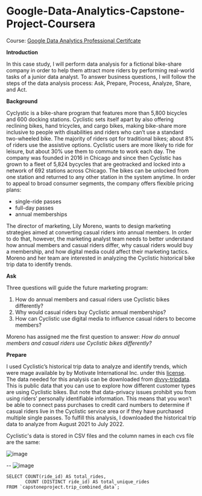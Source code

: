 # Google-Data-Analytics-Capstone-Project-Coursera

Course: [Google Data Analytics Professional Certifcate](https://www.coursera.org/professional-certificates/google-data-analytics)

**Introduction**

In this case study, I will perform data analysis for a fictional bike-share company in order to help them attract more riders by performing real-world tasks of a junior data analyst. To answer business questions, I will follow the steps of the data analysis process: Ask, Prepare, Process, Analyze, Share, and Act.

**Background**

Cyclystic is a bike-share program that features more than 5,800 bicycles and 600 docking stations. Cyclistic sets itself apart by also offering reclining bikes, hand tricycles, and cargo bikes, making bike-share more inclusive to people with disabilities and riders who can’t use a standard two-wheeled bike. The majority of riders opt for traditional bikes; about 8% of riders use the assistive options. Cyclistic users are more likely to ride for leisure, but about 30% use them to commute to work each day.
The company was founded in 2016 in Chicago and since then Cyclistic has grown to a fleet of 5,824 bycycles that are geotracked and locked into a network of 692 stations across Chicago. The bikes can be unlocked from one station and returned to any other station in the system anytime. In order to appeal to broad consumer segments, the company offers flexible pricing plans:

 - single-ride passes
 - full-day passes
 - annual memberships


The director of marketing, Lily Moreno, wants to design marketing strategies aimed at converting casual riders into annual members. In order to do that, however, the marketing analyst team needs to better understand how annual members and casual riders differ, why casual riders would buy a membership, and how digital media could affect their marketing tactics. Moreno and her team are interested in analyzing the Cyclistic historical bike trip data to identify trends.


**Ask**

Three questions will guide the future marketing program:

1. How do annual members and casual riders use Cyclistic bikes differently?
2. Why would casual riders buy Cyclistic annual memberships?
3. How can Cyclistic use digital media to influence casual riders to become members?

Moreno has assigned me the first question to answer: _How do annual members and casual riders use Cyclistic bikes differently?_

**Prepare**

I used Cyclistic’s historical trip data to analyze and identify trends, which were mage available by by Motivate International Inc. under this
[license](https://divvybikes.com/data-license-agreement). The data needed for this analysis can be downloaded from [divvy-tripdata](https://divvy-tripdata.s3.amazonaws.com/index.html). This is public data that you can use to explore how different customer types are using Cyclistic bikes. But note that data-privacy issues prohibit you from using riders’ personally identifiable information. This means that you won’t be able to connect pass purchases to credit card numbers to determine if casual riders live in the Cyclistic service area or if they have purchased multiple single passes.
To fulfill this analysis, I downloaded the historical trip data to analyze from August 2021 to July 2022.

Cyclistic's data is stored in CSV files and the column names in each cvs file are the same:


![image](https://github.com/DianaPalfi/Google-Data-Analytics-Capstone-Project-Coursera/assets/145564660/e461df05-4c1c-493d-b844-a3004be8657d|width=100px])





--  ![image](https://github.com/DianaPalfi/Google-Data-Analytics-Capstone-Project-Coursera/assets/145564660/0ddd0433-b32f-418f-b69b-5862287dd93d)


```
SELECT COUNT(ride_id) AS total_rides,
       COUNT (DISTINCT ride_id) AS total_unique_rides
FROM `capstoneproject.trip_combined_data`;
```
